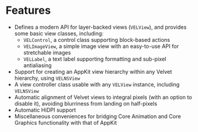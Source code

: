 # Features

 - Defines a modern API for layer-backed views (`VELView`), and provides some basic view classes, including:
   - `VELControl`, a control class supporting block-based actions
   - `VELImageView`, a simple image view with an easy-to-use API for stretchable images
   - `VELLabel`, a text label supporting formatting and sub-pixel antialiasing
 - Support for creating an AppKit view hierarchy within any Velvet hierarchy, using `VELNSView`
 - A view controller class usable with any `VELView` instance, including `VELNSView`
 - Automatic alignment of Velvet views to integral pixels (with an option to disable it), avoiding blurriness from landing on half-pixels
 - Automatic HiDPI support
 - Miscellaneous conveniences for bridging Core Animation and Core Graphics functionality with that of AppKit
